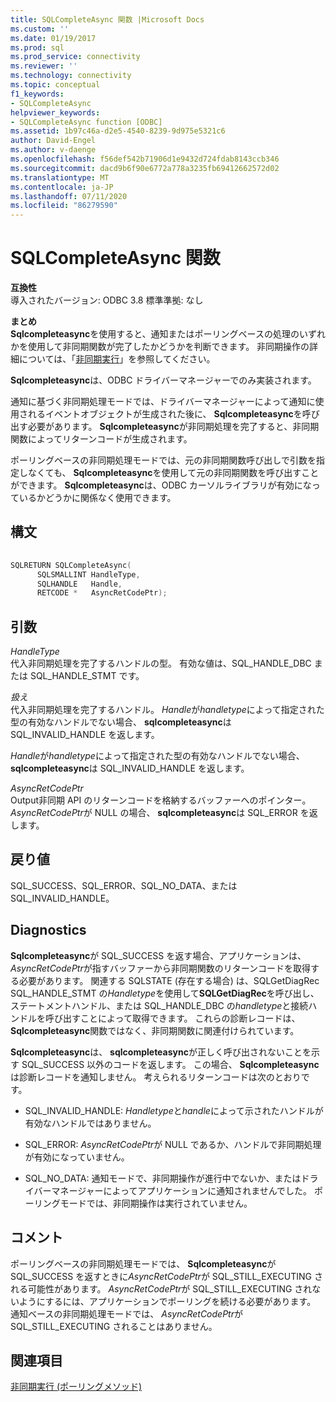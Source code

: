 ```yaml
---
title: SQLCompleteAsync 関数 |Microsoft Docs
ms.custom: ''
ms.date: 01/19/2017
ms.prod: sql
ms.prod_service: connectivity
ms.reviewer: ''
ms.technology: connectivity
ms.topic: conceptual
f1_keywords:
- SQLCompleteAsync
helpviewer_keywords:
- SQLCompleteAsync function [ODBC]
ms.assetid: 1b97c46a-d2e5-4540-8239-9d975e5321c6
author: David-Engel
ms.author: v-daenge
ms.openlocfilehash: f56def542b71906d1e9432d724fdab8143ccb346
ms.sourcegitcommit: dacd9b6f90e6772a778a3235fb69412662572d02
ms.translationtype: MT
ms.contentlocale: ja-JP
ms.lasthandoff: 07/11/2020
ms.locfileid: "86279590"
---
```

# <a name="sqlcompleteasync-function"></a>SQLCompleteAsync 関数
**互換性**  
 導入されたバージョン: ODBC 3.8 標準準拠: なし  
  
 **まとめ**  
 **Sqlcompleteasync**を使用すると、通知またはポーリングベースの処理のいずれかを使用して非同期関数が完了したかどうかを判断できます。 非同期操作の詳細については、「[非同期実行](../../../odbc/reference/develop-app/asynchronous-execution.md)」を参照してください。  
  
 **Sqlcompleteasync**は、ODBC ドライバーマネージャーでのみ実装されます。  
  
 通知に基づく非同期処理モードでは、ドライバーマネージャーによって通知に使用されるイベントオブジェクトが生成された後に、 **Sqlcompleteasync**を呼び出す必要があります。 **Sqlcompleteasync**が非同期処理を完了すると、非同期関数によってリターンコードが生成されます。  
  
 ポーリングベースの非同期処理モードでは、元の非同期関数呼び出しで引数を指定しなくても、 **Sqlcompleteasync**を使用して元の非同期関数を呼び出すことができます。 **Sqlcompleteasync**は、ODBC カーソルライブラリが有効になっているかどうかに関係なく使用できます。  
  
## <a name="syntax"></a>構文  
  
```cpp  
  
SQLRETURN SQLCompleteAsync(  
      SQLSMALLINT HandleType,  
      SQLHANDLE   Handle,  
      RETCODE *   AsyncRetCodePtr);  
```  
  
## <a name="arguments"></a>引数  
 *HandleType*  
 代入非同期処理を完了するハンドルの型。 有効な値は、SQL_HANDLE_DBC または SQL_HANDLE_STMT です。  
  
 *扱え*  
 代入非同期処理を完了するハンドル。 *Handle*が*handletype*によって指定された型の有効なハンドルでない場合、 **sqlcompleteasync**は SQL_INVALID_HANDLE を返します。  
  
 *Handle*が*handletype*によって指定された型の有効なハンドルでない場合、 **sqlcompleteasync**は SQL_INVALID_HANDLE を返します。  
  
 *AsyncRetCodePtr*  
 Output非同期 API のリターンコードを格納するバッファーへのポインター。 *AsyncRetCodePtr*が NULL の場合、 **sqlcompleteasync**は SQL_ERROR を返します。  
  
## <a name="returns"></a>戻り値  
 SQL_SUCCESS、SQL_ERROR、SQL_NO_DATA、または SQL_INVALID_HANDLE。  
  
## <a name="diagnostics"></a>Diagnostics  
 **Sqlcompleteasync**が SQL_SUCCESS を返す場合、アプリケーションは、 *AsyncRetCodePtr*が指すバッファーから非同期関数のリターンコードを取得する必要があります。 関連する SQLSTATE (存在する場合) は、SQLGetDiagRec SQL_HANDLE_STMT の*Handletype*を使用して**SQLGetDiagRec**を呼び出し、ステートメントハンドル、または SQL_HANDLE_DBC の*handletype*と接続ハンドルを呼び出すことによって取得できます。 これらの診断レコードは、 **Sqlcompleteasync**関数ではなく、非同期関数に関連付けられています。  
  
 **Sqlcompleteasync**は、 **sqlcompleteasync**が正しく呼び出されないことを示す SQL_SUCCESS 以外のコードを返します。 この場合、 **Sqlcompleteasync**は診断レコードを通知しません。 考えられるリターンコードは次のとおりです。  
  
-   SQL_INVALID_HANDLE: *Handletype*と*handle*によって示されたハンドルが有効なハンドルではありません。  
  
-   SQL_ERROR: *AsyncRetCodePtr*が NULL であるか、ハンドルで非同期処理が有効になっていません。  
  
-   SQL_NO_DATA: 通知モードで、非同期操作が進行中でないか、またはドライバーマネージャーによってアプリケーションに通知されませんでした。 ポーリングモードでは、非同期操作は実行されていません。  
  
## <a name="comments"></a>コメント  
 ポーリングベースの非同期処理モードでは、 **Sqlcompleteasync**が SQL_SUCCESS を返すときに*AsyncRetCodePtr*が SQL_STILL_EXECUTING される可能性があります。 *AsyncRetCodePtr*が SQL_STILL_EXECUTING されないようにするには、アプリケーションでポーリングを続ける必要があります。 通知ベースの非同期処理モードでは、 *AsyncRetCodePtr*が SQL_STILL_EXECUTING されることはありません。  
  
## <a name="see-also"></a>関連項目  
 [非同期実行 (ポーリングメソッド)](../../../odbc/reference/develop-app/asynchronous-execution-polling-method.md)
